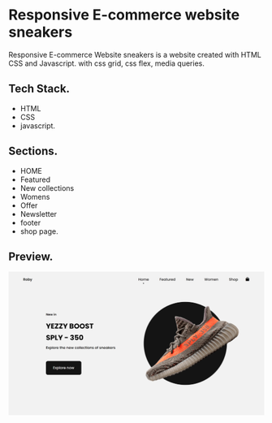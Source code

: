 # Responsive E-commerce website sneakers

Responsive E-commerce Website sneakers is a website created with HTML CSS and Javascript. with css grid, css flex, media queries.

## Tech Stack.

- HTML
- CSS
- javascript.

## Sections.

- HOME
- Featured
- New collections
- Womens
- Offer
- Newsletter
- footer
- shop page.

## Preview.

<img src="preview.png"/>
